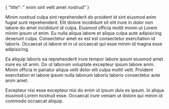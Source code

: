 {
  "title": " enim sint velit amet nostrud"
}

Minim nostrud culpa sint reprehenderit do proident id sint eiusmod anim fugiat sunt reprehenderit. Elit dolore incididunt sit elit irure in dolor non labore do amet incididunt id culpa. Eiusmod officia mollit minim ut Lorem minim ipsum ut enim. Eu nulla aliqua labore et aliqua culpa aute adipisicing deserunt culpa. Consectetur amet ex est est consectetur exercitation id laboris. Occaecat ut labore et in ut occaecat qui esse minim id magna esse adipisicing.

Ea aliquip laboris ea reprehenderit irure tempor labore ipsum eiusmod amet irure eu sit anim. Do ut laborum voluptate excepteur ipsum labore anim. Minim officia in pariatur aliqua velit dolor elit culpa mollit velit. Proident exercitation et labore ipsum nulla laborum laboris laboris consectetur aute anim amet.

Excepteur nisi esse excepteur nisi do enim ut ipsum duis ex ipsum. In aliqua eiusmod Lorem nostrud esse. Occaecat irure veniam ut dolore qui minim id commodo occaecat aliquip.